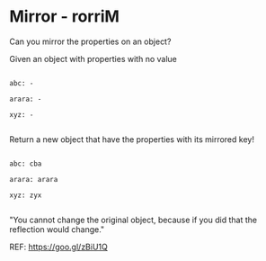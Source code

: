 # Mirror - rorriM

Can you mirror the properties on an object?

Given an object with properties with no value
<p><code>
abc: -<br>
arara: -<br>
xyz: -<br>
</code></p>
Return a new object that have the properties with its mirrored key!
<p><code>
abc: cba<br>
arara: arara<br>
xyz: zyx<br>
</code></p>
"You cannot change the original object, because if you did that the reflection would change."

REF: https://goo.gl/zBiU1Q
